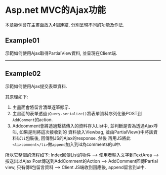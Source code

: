 ﻿# Asp.net MVC的Ajax功能
本章範例會在主畫面放入4個連結, 分別呈現不同的功能及作法.

## Example01
示範如何使用Ajax取得PartialView資料, 並呈現在Client端.

---
 
## Example02
示範如何使用Ajax提交表單資料.

其原理如下:

1. 主畫面會將留言清單逐筆顯示.
2. 主畫面的表單透過```jQuery.serialize()```將表單資料序列化後POST到```AddComment```的action.
3. Addcomment會將透過繫結傳入的資料存入List中, 並判斷是否為透過Ajax呼叫, 如果是則將這次接收到的
資料放入Viewbag, 並由PartialView()中將該資料以```li```包裝後, 回傳到JS的Ajax的response. 然後
再用JS將此```<li>comment</li>```做```append```加入到id為comments的ul中.

所以它整個的流程如下:
Index回傳List<string>的物件 --> 使用者輸入文字到TextArea --> 按送出以Ajax Post傳送到AddComment的Action
--> AddComment回傳Partial view, 只有傳li包留言資料 --> Client JS端收到回應後, append留言到ul中.